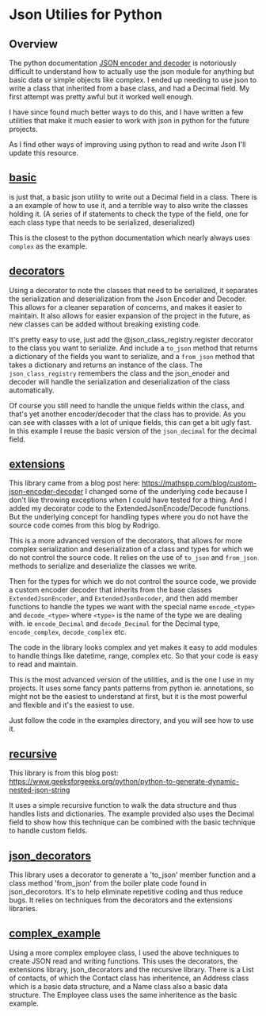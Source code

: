 # Json Utilies for Python

## Overview
The python documentation [JSON encoder and decoder](https://docs.python.org/3/library/json.html) is 
notoriously difficult to understand how to actually use the json module for anything but
basic data or simple objects like complex. I ended up needing to use json to write a class that inherited from a base
class, and had a Decimal field.  My first attempt was pretty awful but it worked well enough.

I have since found much better ways to do this, and I have written a few utilities that make it much easier to work with
json in python for the future projects.

As I find other ways of improving using python to read and write Json I'll update this resource.

## [basic](basic)
is just that, a basic json utility to write out a Decimal field in a class. There is a an example of how to use it, and
a terrible way to also write the classes holding it. (A series of if statements to check the type of the field, one for 
each class type that needs to be serialized, deserialized)

This is the closest to the python documentation which nearly always uses `complex` as the example.

## [decorators](decorators)
Using a decorator to note the classes that need to be serialized, it separates the serialization and deserialization
from the Json Encoder and Decoder.  This allows for a cleaner separation of concerns, and makes it easier to
maintain. It also allows for easier expansion of the project in the future, as new classes can be added without breaking
existing code.

It's pretty easy to use, just add the @json_class_registry.register decorator to the class you want to serialize.
And include a `to_json` method that returns a dictionary of the fields you want to serialize, and a `from_json` method
that takes a dictionary and returns an instance of the class. The `json_class_registry` remembers the class and the
json_enoder and decoder will handle the serialization and deserialization of the class automatically.

Of course you still need to handle the unique fields within the class, and that's yet another encoder/decoder that
the class has to provide.  As you can see with classes with a lot of unique fields, this can get a bit ugly fast.
In this example I reuse the basic version of the `json_decimal` for the decimal field.

## [extensions](extensions)
This library came from a blog post here:
https://mathspp.com/blog/custom-json-encoder-decoder
I changed some of the underlying code because I don't like throwing exceptions when I could have tested for a thing.
And I added my decorator code to the ExtendedJsonEncode/Decode functions. But the underlying concept for handling types
where you do not have the source code comes from this blog by Rodrigo.

This is a more advanced version of the decorators, that allows for more complex serialization and deserialization of a
class and types for which we do not control the source code. It relies on the use of `to_json` and `from_json` methods
to serialize and deserialize the classes we write. 

Then for the types for which we do not control the source code, we provide a custom encoder decoder that inherits from
the base classes `ExtendedJsonEncoder`, and `ExtendedJsonDecoder`, and then add member functions to handle the types we want
with the special name `encode_<type>` and `decode_<type>` where `<type>` is the name of the type we are dealing with.
ie `encode_Decimal` and `decode_Decimal` for the Decimal type, `encode_complex`, `decode_complex` etc.

The code in the library looks complex and yet makes it easy to add modules to handle things like datetime, range, complex etc.
So that your code is easy to read and maintain.

This is the most advanced version of the utilities, and is the one I use in my projects. It uses some fancy pants
patterns from python ie. annotations, so might not be the easiest to understand at first, but it is the most powerful and flexible and it's
the easiest to use.

Just follow the code in the examples directory, and you will see how to use it.

## [recursive](recursive)
This library is from this blog post:
https://www.geeksforgeeks.org/python/python-to-generate-dynamic-nested-json-string

It uses a simple recursive function to walk the data structure and thus handles lists and dictionaries.
The example provided also uses the Decimal field to show how this technique can be combined with the
basic technique to handle custom fields.

## [json_decorators](json_decorators)
This library uses a decorator to generate a 'to_json' member function and a class method 'from_json' from the boiler
plate code found in json_decorotors.  It's to help eliminate repetitive coding and thus reduce bugs.
It relies on techniques from the decorators and the extensions libraries.

## [complex_example](complex_example)
Using a more complex employee class, I used the above techniques to create JSON read and writing
functions. This uses the decorators, the extensions library, json_decorators and the recursive library.
There is a List of contacts, of which the Contact class has inheritence, an Address class which is a basic
data structure, and a Name class also a basic data structure.  The Employee class uses the same inheritence
as the basic example.

